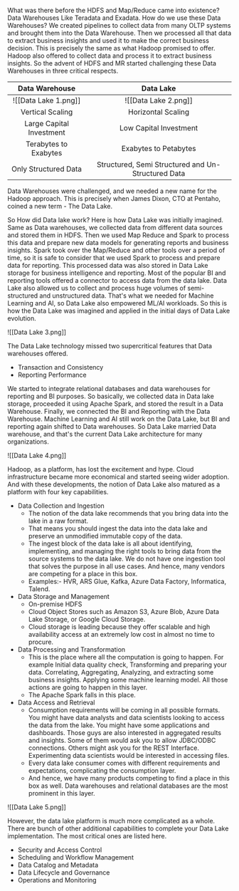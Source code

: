 What was there before the HDFS and Map/Reduce came into existence? Data Warehouses Like Teradata and Exadata. How do we use these Data Warehouses? We created pipelines to collect data from many OLTP systems and brought them into the Data Warehouse. Then we processed all that data to extract business insights and used it to make the correct business decision. This is precisely the same as what Hadoop promised to offer. Hadoop also offered to collect data and process it to extract business insights. So the advent of HDFS and MR started challenging these Data Warehouses in three critical respects.

|      Data Warehouse      |                     Data Lake                      |
| :----------------------: | :------------------------------------------------: |
|   ![[Data Lake 1.png]]   |                ![[Data Lake 2.png]]                |
|     Vertical Scaling     |                 Horizontal Scaling                 |
| Large Capital Investment |             Low Capital Investment<br>             |
|  Terabytes to Exabytes   |             Exabytes to Petabytes<br>              |
|   Only Structured Data   | Structured, Semi Structured and Un-Structured Data |

Data Warehouses were challenged, and we needed a new name for the Hadoop approach. This is precisely when James Dixon, CTO at Pentaho, coined a new term - The Data Lake.

So How did Data lake work? Here is how Data Lake was initially imagined. Same as Data warehouses, we collected data from different data sources and stored them in HDFS. Then we used Map Reduce and Spark to process this data and prepare new data models for generating reports and business insights. Spark took over the Map/Reduce and other tools over a period of time, so it is safe to consider that we used Spark to process and prepare data for reporting. This processed data was also stored in Data Lake storage for business intelligence and reporting. Most of the popular BI and reporting tools offered a connector to access data from the data lake. Data Lake also allowed us to collect and process huge volumes of semi-structured and unstructured data. That's what we needed for Machine Learning and AI, so Data Lake also empowered ML/AI workloads. So this is how the Data Lake was imagined and applied in the initial days of Data Lake evolution.

![[Data Lake 3.png]]

The Data Lake technology missed two supercritical features that Data warehouses offered.
- Transaction and Consistency
- Reporting Performance

We started to integrate relational databases and data warehouses for reporting and BI purposes. So basically, we collected data in Data lake storage, proceeded it using Apache Spark, and stored the result in a Data Warehouse. Finally, we connected the BI and Reporting with the Data Warehouse. Machine Learning and AI still work on the Data Lake, but BI and reporting again shifted to Data warehouses. So Data Lake married Data warehouse, and that's the current Data Lake architecture for many organizations.

![[Data Lake 4.png]]

Hadoop, as a platform, has lost the excitement and hype. Cloud infrastructure became more economical and started seeing wider adoption. And with these developments, the notion of Data Lake also matured as a platform with four key capabilities.
- Data Collection and Ingestion
	- The notion of the data lake recommends that you bring data into the lake in a raw format.
	- That means you should ingest the data into the data lake and preserve an unmodified immutable copy of the data.
	- The ingest block of the data lake is all about identifying, implementing, and managing the right tools to bring data from the source systems to the data lake. We do not have one ingestion tool that solves the purpose in all use cases. And hence, many vendors are competing for a place in this box.
	- Examples:- HVR, ARS Glue, Kafka, Azure Data Factory, Informatica, Talend.
- Data Storage and Management 
	- On-premise HDFS
	- Cloud Object Stores such as Amazon S3, Azure Blob, Azure Data Lake Storage, or Google Cloud Storage.
	- Cloud storage is leading because they offer scalable and high availability access at an extremely low cost in almost no time to procure.
- Data Processing and Transformation
	- This is the place where all the computation is going to happen. For example Initial data quality check, Transforming and preparing your data. Correlating, Aggregating, Analyzing, and extracting some business insights. Applying some machine learning model. All those actions are going to happen in this layer.
	- The Apache Spark falls in this place.
- Data Access and Retrieval
	- Consumption requirements will be coming in all possible formats. You might have data analysts and data scientists looking to access the data from the lake. You might have some applications and dashboards. Those guys are also interested in aggregated results and insights. Some of them would ask you to allow JDBC/ODBC connections. Others might ask you for the REST Interface. Experimenting data scientists would be interested in accessing files.
	- Every data lake consumer comes with different requirements and expectations, complicating the consumption layer.
	- And hence, we have many products competing to find a place in this box as well. Data warehouses and relational databases are the most prominent in this layer.

![[Data Lake 5.png]]

However, the data lake platform is much more complicated as a whole. There are bunch of other additional capabilities to complete your Data Lake implementation. The most critical ones are listed here. 
- Security and Access Control 
- Scheduling and Workflow Management 
- Data Catalog and Metadata 
- Data Lifecycle and Governance
- Operations and Monitoring
